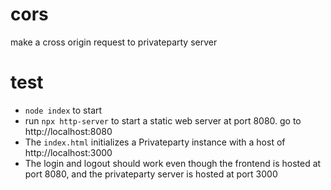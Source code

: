 # cors

make a cross origin request to privateparty server 

# test

- `node index` to start
- run `npx http-server` to start a static web server at port 8080. go to http://localhost:8080
- The `index.html` initializes a Privateparty instance with a host of http://localhost:3000
- The login and logout should work even though the frontend is hosted at port 8080, and the privateparty server is hosted at port 3000

